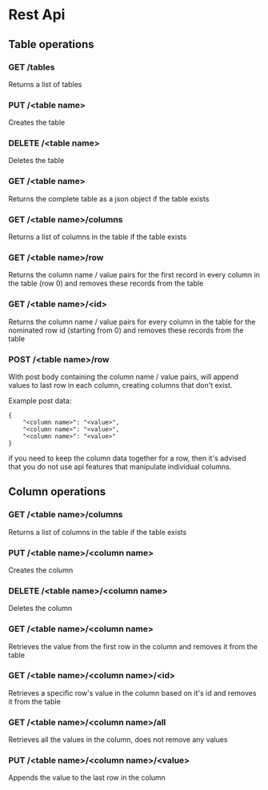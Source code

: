 # Rest Api

## Table operations

### GET /tables

Returns a list of tables

### PUT /&lt;table name&gt;

Creates the table

### DELETE /&lt;table name&gt;

Deletes the table

### GET /&lt;table name&gt;

Returns the complete table as a json object if the table exists

### GET /&lt;table name&gt;/columns

Returns a list of columns in the table if the table exists

### GET /&lt;table name&gt;/row

Returns the column name / value pairs for the first record in every column in the table (row 0) and removes these records from the table

### GET /&lt;table name&gt;/&lt;id&gt;

Returns the column name / value pairs for every column in the table for the nominated row id (starting from 0) and removes these records from the table

### POST /&lt;table name&gt;/row

With post body containing the column name / value pairs, will append values to last row in each column, creating columns that don't exist.

Example post data:
```
{
	"<column name>": "<value>",
	"<column name>": "<value>",
	"<column name>": "<value>"
}
```

if you need to keep the column data together for a row, then it's advised that you do not use api features that manipulate individual columns.



## Column operations

### GET /&lt;table name&gt;/columns

Returns a list of columns in the table if the table exists

### PUT /&lt;table name&gt;/&lt;column name&gt;

Creates the column

### DELETE /&lt;table name&gt;/&lt;column name&gt;

Deletes the column

### GET /&lt;table name&gt;/&lt;column name&gt;

Retrieves the value from the first row in the column and removes it from the table

### GET /&lt;table name&gt;/&lt;column name&gt;/&lt;id&gt;

Retrieves a specific row's value in the column based on it's id and removes it from the table

### GET /&lt;table name&gt;/&lt;column name&gt;/all

Retrieves all the values in the column, does not remove any values

### PUT /&lt;table name&gt;/&lt;column name&gt;/&lt;value&gt;

Appends the value to the last row in the column
